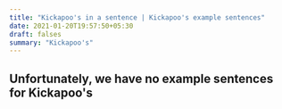 ```yaml
---
title: "Kickapoo's in a sentence | Kickapoo's example sentences"
date: 2021-01-20T19:57:50+05:30
draft: falses
summary: "Kickapoo's"
---
```

## Unfortunately, we have no example sentences for Kickapoo's                 
